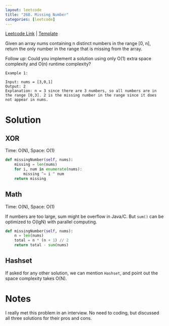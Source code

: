 ```yaml
---
layout: leetcode
title: "268. Missing Number" 
categories: [leetcode]
---
```


[Leetcode Link](https://leetcode.com/problems/missing-number/)
| [Template](/template/bit)

Given an array nums containing n distinct numbers in the range [0, n], return the only number in the range that is missing from the array.

Follow up: Could you implement a solution using only O(1) extra space complexity and O(n) runtime complexity?

```
Example 1:

Input: nums = [3,0,1]
Output: 2
Explanation: n = 3 since there are 3 numbers, so all numbers are in the range [0,3]. 2 is the missing number in the range since it does not appear in nums.

```

# Solution

## XOR

Time: O(N), Space: O(1)

```python
def missingNumber(self, nums):
    missing = len(nums)
    for i, num in enumerate(nums):
        missing ^= i ^ num
    return missing
```

## Math

Time: O(N), Space: O(1)

If numbers are too large, sum might be overflow in Java/C. 
But `sum()` can be optimized to O(lgN) with parallel computing.

```python
def missingNumber(self, nums):
    n = len(nums)
    total = n * (n + 1) // 2
    return total - sum(nums)
```

## Hashset

If asked for any other solution, we can mention `Hashset`, and point out the space complexity takes O(N).

# Notes

I really met this problem in an interview. No need to coding, but discussed all three solutions for their pros and cons.
